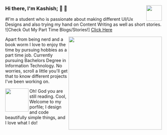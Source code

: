 ### Hi there, I'm Kashish;  👋 <img align="right" src="https://media.giphy.com/media/LmNwrBhejkK9EFP504/giphy.gif" width="50" height="50" />🚀
  
#I'm a student who is passionate about making different UI/Ux Designs and also trying my hand on Content Writing as well as short stories.
![Check Out My Part Time Blogs/Stories!]
<a href="https://twentiesunscripted020.wordpress.com">Click  Here</a>
<p align="center">
  <img align="right" src="https://media.giphy.com/media/l1NyE3cBBI3KS0r5Td/giphy.gif" width="300" height="300" />
</p>
Apart from being nerd and a book worm I love to enjoy the time by pursuing hobbies as a part time job. Currently pursuing Bachelors Degree in Information Technology.
No worries, scroll a little you'll get that to know different projects I've been working on.

<p align="center">
 <img align="left" src="https://media.giphy.com/media/26ufq8k6RuyKjmdTW/giphy.gif" width="75" height="75" />
 </p>
Oh! God you are still reading. Cool, Welcome to my porfile; I design and code beautifully simple things, and I love what I do!

<!--
**kashish020/kashish020** is a ✨ _special_ ✨ repository because its `README.md` (this file) appears on your GitHub profile.
-->
